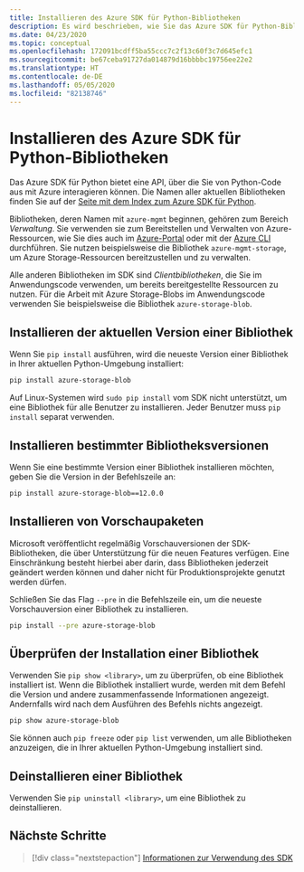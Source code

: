 ```yaml
---
title: Installieren des Azure SDK für Python-Bibliotheken
description: Es wird beschrieben, wie Sie das Azure SDK für Python-Bibliotheken mit pip installieren, deinstallieren und überprüfen. Der Artikel enthält Details zur Installation bestimmter Versionen und Vorschaupakete.
ms.date: 04/23/2020
ms.topic: conceptual
ms.openlocfilehash: 172091bcdff5ba55ccc7c2f13c60f3c7d645efc1
ms.sourcegitcommit: be67ceba91727da014879d16bbbbc19756ee22e2
ms.translationtype: HT
ms.contentlocale: de-DE
ms.lasthandoff: 05/05/2020
ms.locfileid: "82138746"
---
```

# <a name="install-azure-sdk-for-python-libraries"></a>Installieren des Azure SDK für Python-Bibliotheken

Das Azure SDK für Python bietet eine API, über die Sie von Python-Code aus mit Azure interagieren können. Die Namen aller aktuellen Bibliotheken finden Sie auf der [Seite mit dem Index zum Azure SDK für Python](https://azure.github.io/azure-sdk/releases/latest/all/python.html).

Bibliotheken, deren Namen mit `azure-mgmt` beginnen, gehören zum Bereich *Verwaltung*. Sie verwenden sie zum Bereitstellen und Verwalten von Azure-Ressourcen, wie Sie dies auch im [Azure-Portal](https://portal.azure.com) oder mit der [Azure CLI](/cli/azure/install-azure-cli) durchführen. Sie nutzen beispielsweise die Bibliothek `azure-mgmt-storage`, um Azure Storage-Ressourcen bereitzustellen und zu verwalten.

Alle anderen Bibliotheken im SDK sind *Clientbibliotheken*, die Sie im Anwendungscode verwenden, um bereits bereitgestellte Ressourcen zu nutzen. Für die Arbeit mit Azure Storage-Blobs im Anwendungscode verwenden Sie beispielsweise die Bibliothek `azure-storage-blob`.

## <a name="install-the-latest-version-of-a-library"></a>Installieren der aktuellen Version einer Bibliothek

Wenn Sie `pip install` ausführen, wird die neueste Version einer Bibliothek in Ihrer aktuellen Python-Umgebung installiert:

```bash
pip install azure-storage-blob
```

Auf Linux-Systemen wird `sudo pip install` vom SDK nicht unterstützt, um eine Bibliothek für alle Benutzer zu installieren. Jeder Benutzer muss `pip install` separat verwenden.

## <a name="install-specific-library-versions"></a>Installieren bestimmter Bibliotheksversionen

Wenn Sie eine bestimmte Version einer Bibliothek installieren möchten, geben Sie die Version in der Befehlszeile an:

```bash
pip install azure-storage-blob==12.0.0
```

## <a name="install-preview-packages"></a>Installieren von Vorschaupaketen

Microsoft veröffentlicht regelmäßig Vorschauversionen der SDK-Bibliotheken, die über Unterstützung für die neuen Features verfügen. Eine Einschränkung besteht hierbei aber darin, dass Bibliotheken jederzeit geändert werden können und daher nicht für Produktionsprojekte genutzt werden dürfen.

Schließen Sie das Flag `--pre` in die Befehlszeile ein, um die neueste Vorschauversion einer Bibliothek zu installieren.

```bash
pip install --pre azure-storage-blob
```

## <a name="verify-a-library-installation"></a>Überprüfen der Installation einer Bibliothek

Verwenden Sie `pip show <library>`, um zu überprüfen, ob eine Bibliothek installiert ist. Wenn die Bibliothek installiert wurde, werden mit dem Befehl die Version und andere zusammenfassende Informationen angezeigt. Andernfalls wird nach dem Ausführen des Befehls nichts angezeigt.

```bash
pip show azure-storage-blob
```

Sie können auch `pip freeze` oder `pip list` verwenden, um alle Bibliotheken anzuzeigen, die in Ihrer aktuellen Python-Umgebung installiert sind.

## <a name="uninstall-a-library"></a>Deinstallieren einer Bibliothek

Verwenden Sie `pip uninstall <library>`, um eine Bibliothek zu deinstallieren.

## <a name="next-steps"></a>Nächste Schritte

> [!div class="nextstepaction"]
> [Informationen zur Verwendung des SDK](azure-sdk-get-started.yml)
